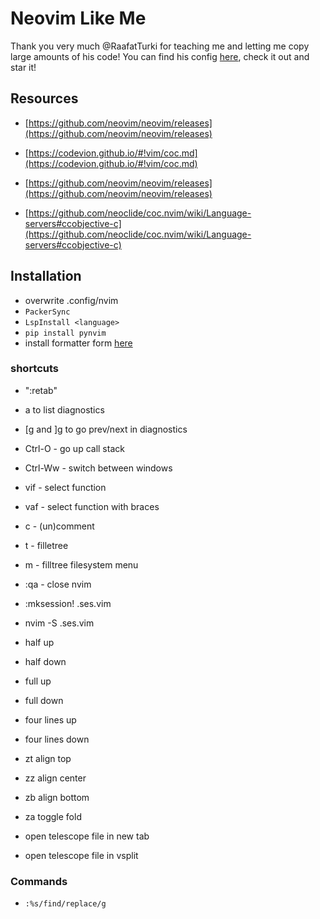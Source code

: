 # Neovim Like Me

Thank you very much @RaafatTurki for teaching me and letting me copy large amounts of his code!
You can find his config [here](https://github.com/RaafatTurki/neovim-me), check it out and star it!

## Resources

- [https://github.com/neovim/neovim/releases](https://github.com/neovim/neovim/releases)
- [https://codevion.github.io/#!vim/coc.md](https://codevion.github.io/#!vim/coc.md)
- [https://github.com/neovim/neovim/releases](https://github.com/neovim/neovim/releases)

- [https://github.com/neoclide/coc.nvim/wiki/Language-servers#ccobjective-c](https://github.com/neoclide/coc.nvim/wiki/Language-servers#ccobjective-c)

## Installation

- overwrite .config/nvim
- `PackerSync`
- `LspInstall <language>`
- `pip install pynvim`
- install formatter form [here](https://github.com/sbdchd/neoformat)

### shortcuts

- ":retab"
- <space>a to list diagnostics
- [g and ]g to go prev/next in diagnostics

- Ctrl-O - go up call stack
- Ctrl-Ww - switch between windows

- vif - select function
- vaf - select function with braces
- <leader>c<space> - (un)comment
- <leader>t - filletree
- m - filltree filesystem menu

- :qa - close nvim
- :mksession! .ses.vim
- nvim -S .ses.vim

- <C-u> half up
- <C-d> half down
- <C-b> full up
- <C-f> full down
- <C-y> four lines up
- <C-e> four lines down
- zt align top
- zz align center
- zb align bottom

- za toggle fold

- <C-t> open telescope file in new tab
- <C-v> open telescope file in vsplit

### Commands

- `:%s/find/replace/g`
